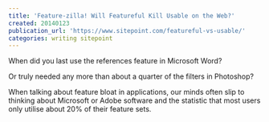 ```yaml
---
title: 'Feature-zilla! Will Featureful Kill Usable on the Web?'
created: 20140123
publication_url: 'https://www.sitepoint.com/featureful-vs-usable/'
categories: writing sitepoint
---
```


When did you last use the references feature in Microsoft Word?

Or truly needed any more than about a quarter of the filters in Photoshop?

When talking about feature bloat in applications, our minds often slip to thinking about Microsoft or Adobe software and the statistic that most users only utilise about 20% of their feature sets.
